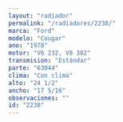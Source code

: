 ```yaml
---
layout: "radiador"
permalink: "/radiadores/2238/"
marca: "Ford"
modelo: "Cougar"
ano: "1978"
motor: "V6 232, V8 302"
transmision: "Estándar"
parte: "63044"
clima: "Con clima"
alto: "24 1/2"
ancho: "17 5/16"
observaciones: ""
id: "2238"
---
```


